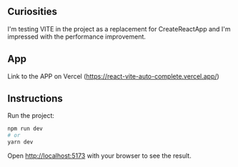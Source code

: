 ## Curiosities

I'm testing VITE in the project as a replacement for CreateReactApp and I'm impressed with the performance improvement.

## App

Link to the APP on Vercel (https://react-vite-auto-complete.vercel.app/)

## Instructions

Run the project:

```bash
npm run dev
# or
yarn dev
```

Open [http://localhost:5173](http://localhost:5173) with your browser to see the result.

